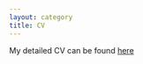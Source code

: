 ```yaml
---
layout: category
title: CV
---
```


<p class="message">
My detailed CV can be found <a href="https://www.dropbox.com/s/jofrhfocmxvv413/prerak_CV.pdf?dl=0" target="_blank">here</a>
</p>
